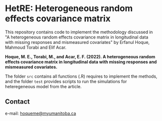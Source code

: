 # HetRE: Heterogeneous random effects covariance matrix

This repository contains code to implement the methodology discussed in "A heterogeneous random effects covariance matrix in longitudinal data with missing responses and mismeasured covariates" by Erfanul Hoque, Mahmoud Torabi and Elif Acar.

**Hoque, M. E., Torabi, M., and Acar, E. F. (2022). A heterogeneous random effects covariance matrix in longitudinal data with missing responses and mismeasured covariates.**

The folder `src` contains all functions (.R) requires to implement the methods, and the folder `test` provides scripts to run the simulations for heteregeneous model from the article.

## Contact

e-mail: hoqueme@myumanitoba.ca
